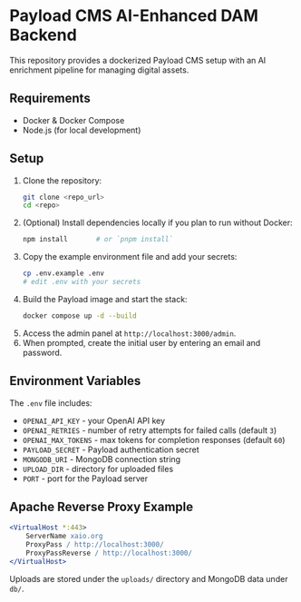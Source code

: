 # Payload CMS AI-Enhanced DAM Backend

This repository provides a dockerized Payload CMS setup with an AI enrichment pipeline for managing digital assets.

## Requirements
- Docker & Docker Compose
- Node.js (for local development)

## Setup
1. Clone the repository:
   ```bash
   git clone <repo_url>
   cd <repo>
   ```
2. (Optional) Install dependencies locally if you plan to run without Docker:
   ```bash
   npm install       # or `pnpm install`
   ```
3. Copy the example environment file and add your secrets:
   ```bash
   cp .env.example .env
   # edit .env with your secrets
   ```
4. Build the Payload image and start the stack:
   ```bash
   docker compose up -d --build
   ```
5. Access the admin panel at `http://localhost:3000/admin`.
6. When prompted, create the initial user by entering an email and password.

## Environment Variables

The `.env` file includes:

- `OPENAI_API_KEY` - your OpenAI API key
- `OPENAI_RETRIES` - number of retry attempts for failed calls (default `3`)
- `OPENAI_MAX_TOKENS` - max tokens for completion responses (default `60`)
- `PAYLOAD_SECRET` - Payload authentication secret
- `MONGODB_URI` - MongoDB connection string
- `UPLOAD_DIR` - directory for uploaded files
- `PORT` - port for the Payload server

## Apache Reverse Proxy Example
```apache
<VirtualHost *:443>
    ServerName xaio.org
    ProxyPass / http://localhost:3000/
    ProxyPassReverse / http://localhost:3000/
</VirtualHost>
```

Uploads are stored under the `uploads/` directory and MongoDB data under `db/`.
